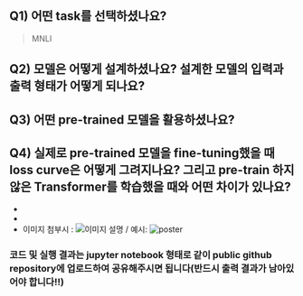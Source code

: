 ## Q1) 어떤 task를 선택하셨나요?
> MNLI


## Q2) 모델은 어떻게 설계하셨나요? 설계한 모델의 입력과 출력 형태가 어떻게 되나요?
> 


## Q3) 어떤 pre-trained 모델을 활용하셨나요?
> 


## Q4) 실제로 pre-trained 모델을 fine-tuning했을 때 loss curve은 어떻게 그려지나요? 그리고 pre-train 하지 않은 Transformer를 학습했을 때와 어떤 차이가 있나요? 
> 
-  
-  
- 이미지 첨부시 : ![이미지 설명](경로) / 예시: ![poster](./image.png)

### 코드 및 실행 결과는 jupyter notebook 형태로 같이 public github repository에 업로드하여 공유해주시면 됩니다(반드시 출력 결과가 남아있어야 합니다!!) 
